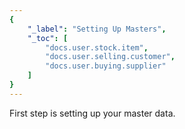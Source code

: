 ```yaml
---
{
	"_label": "Setting Up Masters",
	"_toc": [
		"docs.user.stock.item",
		"docs.user.selling.customer",
		"docs.user.buying.supplier"
	]
}
---
```

First step is setting up your master data.